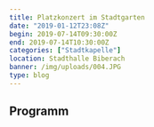 ```yaml
---
title: Platzkonzert im Stadtgarten
date: "2019-01-12T23:08Z"
begin: 2019-07-14T09:30:00Z
end: 2019-07-14T10:30:00Z
categories: ["Stadtkapelle"]
location: Stadthalle Biberach
banner: /img/uploads/004.JPG
type: blog
---
```

## Programm

